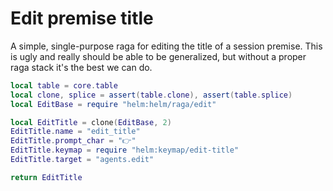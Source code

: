 # Edit premise title

A simple, single\-purpose raga for editing the title of a session premise\.
This is ugly and really should be able to be generalized, but without a
proper raga stack it's the best we can do\.


```lua
local table = core.table
local clone, splice = assert(table.clone), assert(table.splice)
local EditBase = require "helm:helm/raga/edit"

local EditTitle = clone(EditBase, 2)
EditTitle.name = "edit_title"
EditTitle.prompt_char = "👉"
EditTitle.keymap = require "helm:keymap/edit-title"
EditTitle.target = "agents.edit"

return EditTitle
```